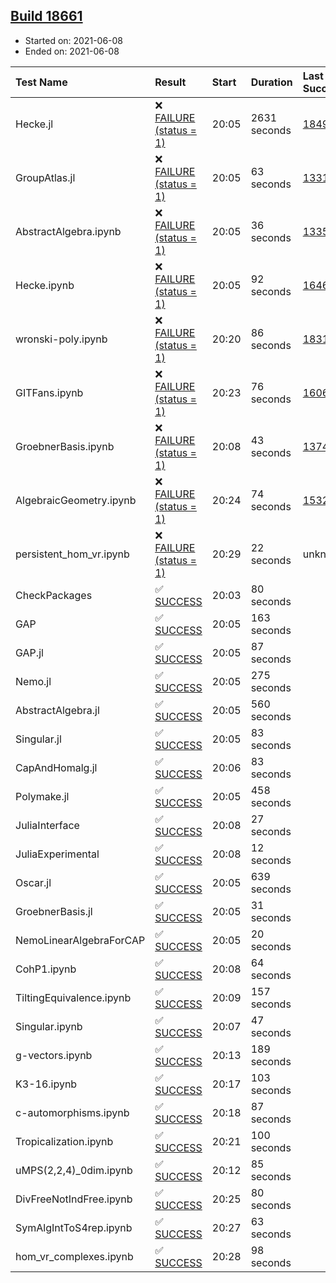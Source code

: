 ## [Build 18661](https://oscarci.mathematik.uni-kl.de/job/oscar/18661/)

* Started on: 2021-06-08
* Ended on: 2021-06-08

| Test Name    | Result | Start | Duration | Last Success | First Failure |
|:-------------|:-------|:------|:---------|:-------------|:--------------|
| Hecke.jl | ❌ [FAILURE (status = 1)](https://oscarci.mathematik.uni-kl.de/job/oscar/18661/artifact/logs/build-18661/Hecke.jl.log) | 20:05 | 2631 seconds | [18490](https://oscarci.mathematik.uni-kl.de/job/oscar/18490/) | [18491](https://oscarci.mathematik.uni-kl.de/job/oscar/18491/) |
| GroupAtlas.jl | ❌ [FAILURE (status = 1)](https://oscarci.mathematik.uni-kl.de/job/oscar/18661/artifact/logs/build-18661/GroupAtlas.jl.log) | 20:05 | 63 seconds | [13311](https://oscarci.mathematik.uni-kl.de/job/oscar/13311/) | [13312](https://oscarci.mathematik.uni-kl.de/job/oscar/13312/) |
| AbstractAlgebra.ipynb | ❌ [FAILURE (status = 1)](https://oscarci.mathematik.uni-kl.de/job/oscar/18661/artifact/logs/build-18661/AbstractAlgebra.ipynb.log) | 20:05 | 36 seconds | [13355](https://oscarci.mathematik.uni-kl.de/job/oscar/13355/) | [13356](https://oscarci.mathematik.uni-kl.de/job/oscar/13356/) |
| Hecke.ipynb | ❌ [FAILURE (status = 1)](https://oscarci.mathematik.uni-kl.de/job/oscar/18661/artifact/logs/build-18661/Hecke.ipynb.log) | 20:05 | 92 seconds | [16463](https://oscarci.mathematik.uni-kl.de/job/oscar/16463/) | [16464](https://oscarci.mathematik.uni-kl.de/job/oscar/16464/) |
| wronski-poly.ipynb | ❌ [FAILURE (status = 1)](https://oscarci.mathematik.uni-kl.de/job/oscar/18661/artifact/logs/build-18661/wronski-poly.ipynb.log) | 20:20 | 86 seconds | [18314](https://oscarci.mathematik.uni-kl.de/job/oscar/18314/) | [18315](https://oscarci.mathematik.uni-kl.de/job/oscar/18315/) |
| GITFans.ipynb | ❌ [FAILURE (status = 1)](https://oscarci.mathematik.uni-kl.de/job/oscar/18661/artifact/logs/build-18661/GITFans.ipynb.log) | 20:23 | 76 seconds | [16068](https://oscarci.mathematik.uni-kl.de/job/oscar/16068/) | [16069](https://oscarci.mathematik.uni-kl.de/job/oscar/16069/) |
| GroebnerBasis.ipynb | ❌ [FAILURE (status = 1)](https://oscarci.mathematik.uni-kl.de/job/oscar/18661/artifact/logs/build-18661/GroebnerBasis.ipynb.log) | 20:08 | 43 seconds | [13748](https://oscarci.mathematik.uni-kl.de/job/oscar/13748/) | [13749](https://oscarci.mathematik.uni-kl.de/job/oscar/13749/) |
| AlgebraicGeometry.ipynb | ❌ [FAILURE (status = 1)](https://oscarci.mathematik.uni-kl.de/job/oscar/18661/artifact/logs/build-18661/AlgebraicGeometry.ipynb.log) | 20:24 | 74 seconds | [15322](https://oscarci.mathematik.uni-kl.de/job/oscar/15322/) | [15323](https://oscarci.mathematik.uni-kl.de/job/oscar/15323/) |
| persistent_hom_vr.ipynb | ❌ [FAILURE (status = 1)](https://oscarci.mathematik.uni-kl.de/job/oscar/18661/artifact/logs/build-18661/persistent_hom_vr.ipynb.log) | 20:29 | 22 seconds | unknown | unknown |
| CheckPackages | ✅ [SUCCESS](https://oscarci.mathematik.uni-kl.de/job/oscar/18661/artifact/logs/build-18661/CheckPackages.log) | 20:03 | 80 seconds |  |  |
| GAP | ✅ [SUCCESS](https://oscarci.mathematik.uni-kl.de/job/oscar/18661/artifact/logs/build-18661/GAP.log) | 20:05 | 163 seconds |  |  |
| GAP.jl | ✅ [SUCCESS](https://oscarci.mathematik.uni-kl.de/job/oscar/18661/artifact/logs/build-18661/GAP.jl.log) | 20:05 | 87 seconds |  |  |
| Nemo.jl | ✅ [SUCCESS](https://oscarci.mathematik.uni-kl.de/job/oscar/18661/artifact/logs/build-18661/Nemo.jl.log) | 20:05 | 275 seconds |  |  |
| AbstractAlgebra.jl | ✅ [SUCCESS](https://oscarci.mathematik.uni-kl.de/job/oscar/18661/artifact/logs/build-18661/AbstractAlgebra.jl.log) | 20:05 | 560 seconds |  |  |
| Singular.jl | ✅ [SUCCESS](https://oscarci.mathematik.uni-kl.de/job/oscar/18661/artifact/logs/build-18661/Singular.jl.log) | 20:05 | 83 seconds |  |  |
| CapAndHomalg.jl | ✅ [SUCCESS](https://oscarci.mathematik.uni-kl.de/job/oscar/18661/artifact/logs/build-18661/CapAndHomalg.jl.log) | 20:06 | 83 seconds |  |  |
| Polymake.jl | ✅ [SUCCESS](https://oscarci.mathematik.uni-kl.de/job/oscar/18661/artifact/logs/build-18661/Polymake.jl.log) | 20:05 | 458 seconds |  |  |
| JuliaInterface | ✅ [SUCCESS](https://oscarci.mathematik.uni-kl.de/job/oscar/18661/artifact/logs/build-18661/JuliaInterface.log) | 20:08 | 27 seconds |  |  |
| JuliaExperimental | ✅ [SUCCESS](https://oscarci.mathematik.uni-kl.de/job/oscar/18661/artifact/logs/build-18661/JuliaExperimental.log) | 20:08 | 12 seconds |  |  |
| Oscar.jl | ✅ [SUCCESS](https://oscarci.mathematik.uni-kl.de/job/oscar/18661/artifact/logs/build-18661/Oscar.jl.log) | 20:05 | 639 seconds |  |  |
| GroebnerBasis.jl | ✅ [SUCCESS](https://oscarci.mathematik.uni-kl.de/job/oscar/18661/artifact/logs/build-18661/GroebnerBasis.jl.log) | 20:05 | 31 seconds |  |  |
| NemoLinearAlgebraForCAP | ✅ [SUCCESS](https://oscarci.mathematik.uni-kl.de/job/oscar/18661/artifact/logs/build-18661/NemoLinearAlgebraForCAP.log) | 20:05 | 20 seconds |  |  |
| CohP1.ipynb | ✅ [SUCCESS](https://oscarci.mathematik.uni-kl.de/job/oscar/18661/artifact/logs/build-18661/CohP1.ipynb.log) | 20:08 | 64 seconds |  |  |
| TiltingEquivalence.ipynb | ✅ [SUCCESS](https://oscarci.mathematik.uni-kl.de/job/oscar/18661/artifact/logs/build-18661/TiltingEquivalence.ipynb.log) | 20:09 | 157 seconds |  |  |
| Singular.ipynb | ✅ [SUCCESS](https://oscarci.mathematik.uni-kl.de/job/oscar/18661/artifact/logs/build-18661/Singular.ipynb.log) | 20:07 | 47 seconds |  |  |
| g-vectors.ipynb | ✅ [SUCCESS](https://oscarci.mathematik.uni-kl.de/job/oscar/18661/artifact/logs/build-18661/g-vectors.ipynb.log) | 20:13 | 189 seconds |  |  |
| K3-16.ipynb | ✅ [SUCCESS](https://oscarci.mathematik.uni-kl.de/job/oscar/18661/artifact/logs/build-18661/K3-16.ipynb.log) | 20:17 | 103 seconds |  |  |
| c-automorphisms.ipynb | ✅ [SUCCESS](https://oscarci.mathematik.uni-kl.de/job/oscar/18661/artifact/logs/build-18661/c-automorphisms.ipynb.log) | 20:18 | 87 seconds |  |  |
| Tropicalization.ipynb | ✅ [SUCCESS](https://oscarci.mathematik.uni-kl.de/job/oscar/18661/artifact/logs/build-18661/Tropicalization.ipynb.log) | 20:21 | 100 seconds |  |  |
| uMPS(2,2,4)_0dim.ipynb | ✅ [SUCCESS](https://oscarci.mathematik.uni-kl.de/job/oscar/18661/artifact/logs/build-18661/uMPS-2-2-4-_0dim.ipynb.log) | 20:12 | 85 seconds |  |  |
| DivFreeNotIndFree.ipynb | ✅ [SUCCESS](https://oscarci.mathematik.uni-kl.de/job/oscar/18661/artifact/logs/build-18661/DivFreeNotIndFree.ipynb.log) | 20:25 | 80 seconds |  |  |
| SymAlgIntToS4rep.ipynb | ✅ [SUCCESS](https://oscarci.mathematik.uni-kl.de/job/oscar/18661/artifact/logs/build-18661/SymAlgIntToS4rep.ipynb.log) | 20:27 | 63 seconds |  |  |
| hom_vr_complexes.ipynb | ✅ [SUCCESS](https://oscarci.mathematik.uni-kl.de/job/oscar/18661/artifact/logs/build-18661/hom_vr_complexes.ipynb.log) | 20:28 | 98 seconds |  |  |
